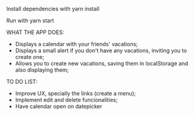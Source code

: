 Install dependencies with yarn install

Run with yarn start

WHAT THE APP DOES:
- Displays a calendar with your friends' vacations;
- Displays a small alert if you don't have any vacations, inviting you to create one;
- Allows you to create new vacations, saving them in localStorage and also displaying them;

TO DO LIST:
- Improve UX, specially the links (create a menu);
- Implement edit and delete funcionalities;
- Have calendar open on datepicker
